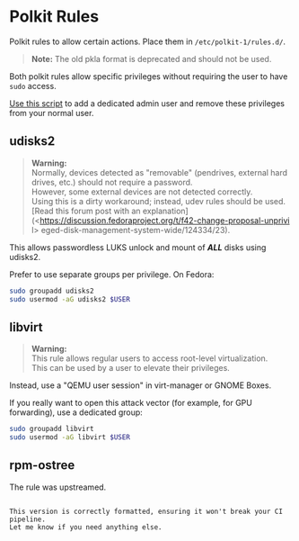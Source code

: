 # Polkit Rules  

Polkit rules to allow certain actions. Place them in `/etc/polkit-1/rules.d/`.  

> **Note:** The old pkla format is deprecated and should not be used.  

Both polkit rules allow specific privileges without requiring the user to have
`sudo` access.  

[Use this script](https://github.com/boredsquirrel/unsudo) to add a dedicated
admin user and remove these privileges from your normal user.  

## udisks2  

> **Warning:**  
> Normally, devices detected as "removable" (pendrives, external hard drives,
etc.) should not require a password.  
> However, some external devices are not detected correctly.  
> Using this is a dirty workaround; instead, udev rules should be used.  
> [Read this forum post with an
explanation](<<https://discussion.fedoraproject.org/t/f42-change-proposal-unprivi>
l>
eged-disk-management-system-wide/124334/23).  

This allows passwordless LUKS unlock and mount of ***ALL*** disks using
udisks2.  

Prefer to use separate groups per privilege. On Fedora:  

```sh
sudo groupadd udisks2
sudo usermod -aG udisks2 $USER
```

## libvirt  

> **Warning:**  
> This rule allows regular users to access root-level virtualization.  
> This can be used by a user to elevate their privileges.  

Instead, use a "QEMU user session" in virt-manager or GNOME Boxes.  

If you really want to open this attack vector (for example, for GPU
forwarding), use a dedicated group:  

```sh
sudo groupadd libvirt
sudo usermod -aG libvirt $USER
```

## rpm-ostree  

The rule was upstreamed.

```

This version is correctly formatted, ensuring it won't break your CI pipeline. 
Let me know if you need anything else.
